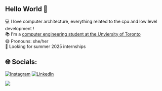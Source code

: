 ## Hello World 👋

<!--🔭 I’m currently working on ...
🌱 I’m currently learning ...
 -->


💻 I love computer architecture, everything related to the cpu and low level development !<br>📚 I'm a [computer engineering student at the Unviersity of Toronto](https://www.ece.utoronto.ca/)<br>😄 Pronouns: she/her <br> 🏢 Looking for summer 2025 internships


## 🌐 Socials:
[![Instagram](https://img.shields.io/badge/Instagram-%23E4405F.svg?logo=Instagram&logoColor=white)](https://www.instagram.com/tasmitatazin_/) [![LinkedIn](https://img.shields.io/badge/LinkedIn-%230077B5.svg?logo=linkedin&logoColor=white)](https://linkedin.com/in/https://www.linkedin.com/in/tasmita-tazin-b72419253/) 



![](https://github-readme-stats.vercel.app/api/top-langs/?username=tasmitatazin&theme=dark&hide_border=false&include_all_commits=false&count_private=false&layout=compact)



<!-- Proudly created with GPRM ( https://gprm.itsvg.in ) -->


